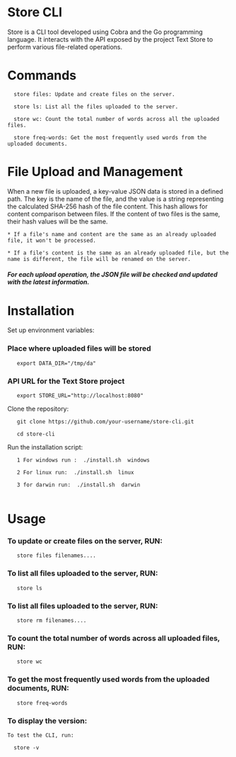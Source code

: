# Store CLI
  Store is a CLI tool developed using Cobra and the Go programming language. It interacts with the API exposed by the project Text Store to perform various file-related operations.

# Commands
```
  store files: Update and create files on the server.
 
  store ls: List all the files uploaded to the server.
 
  store wc: Count the total number of words across all the uploaded files.
 
  store freq-words: Get the most frequently used words from the uploaded documents.
```

# File Upload and Management

  When a new file is uploaded, a key-value JSON data is stored in a defined path. The key is the name of the file, and the value is a string representing the calculated SHA-256 hash of the file 
  content. This hash allows for content comparison between files. If the content of two files is the same, their hash values will be the same.
```
* If a file's name and content are the same as an already uploaded file, it won't be processed.

* If a file's content is the same as an already uploaded file, but the name is different, the file will be renamed on the server.
```
  
##### For each upload operation, the JSON file will be checked and updated with the latest information.



# Installation

   Set up environment variables:
 
### Place where uploaded files will be stored
```
   export DATA_DIR="/tmp/da"
```

### API URL for the Text Store project

```
   export STORE_URL="http://localhost:8080"
```

Clone the repository:
```
   git clone https://github.com/your-username/store-cli.git

   cd store-cli
```
Run the installation script:
```
   1 For windows run :  ./install.sh  windows

   2 For linux run:  ./install.sh  linux

   3 for darwin run:  ./install.sh  darwin
    
```

# Usage

### To update or create files on the server, RUN:
```
   store files filenames....
```
### To list all files uploaded to the server, RUN:

```
   store ls
````
### To list all files uploaded to the server, RUN:

```
   store rm filenames....
````
### To count the total number of words across all uploaded files, RUN:
```
   store wc
```
### To get the most frequently used words from the uploaded documents, RUN:
```
   store freq-words
```
### To display the version:
```
To test the CLI, run:

  store -v
